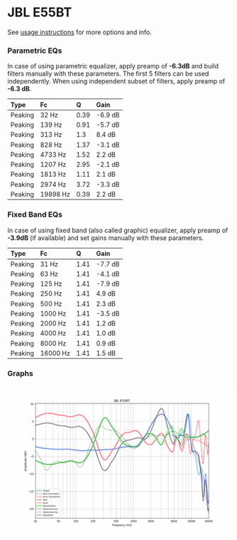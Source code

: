 # JBL E55BT
See [usage instructions](https://github.com/jaakkopasanen/AutoEq#usage) for more options and info.

### Parametric EQs
In case of using parametric equalizer, apply preamp of **-6.3dB** and build filters manually
with these parameters. The first 5 filters can be used independently.
When using independent subset of filters, apply preamp of **-6.3 dB**.

| Type    | Fc       |    Q | Gain    |
|:--------|:---------|:-----|:--------|
| Peaking | 32 Hz    | 0.39 | -6.9 dB |
| Peaking | 139 Hz   | 0.91 | -5.7 dB |
| Peaking | 313 Hz   | 1.3  | 8.4 dB  |
| Peaking | 828 Hz   | 1.37 | -3.1 dB |
| Peaking | 4733 Hz  | 1.52 | 2.2 dB  |
| Peaking | 1207 Hz  | 2.95 | -2.1 dB |
| Peaking | 1813 Hz  | 1.11 | 2.1 dB  |
| Peaking | 2974 Hz  | 3.72 | -3.3 dB |
| Peaking | 19898 Hz | 0.39 | 2.2 dB  |

### Fixed Band EQs
In case of using fixed band (also called graphic) equalizer, apply preamp of **-3.9dB**
(if available) and set gains manually with these parameters.

| Type    | Fc       |    Q | Gain    |
|:--------|:---------|:-----|:--------|
| Peaking | 31 Hz    | 1.41 | -7.7 dB |
| Peaking | 63 Hz    | 1.41 | -4.1 dB |
| Peaking | 125 Hz   | 1.41 | -7.9 dB |
| Peaking | 250 Hz   | 1.41 | 4.9 dB  |
| Peaking | 500 Hz   | 1.41 | 2.3 dB  |
| Peaking | 1000 Hz  | 1.41 | -3.5 dB |
| Peaking | 2000 Hz  | 1.41 | 1.2 dB  |
| Peaking | 4000 Hz  | 1.41 | 1.0 dB  |
| Peaking | 8000 Hz  | 1.41 | 0.9 dB  |
| Peaking | 16000 Hz | 1.41 | 1.5 dB  |

### Graphs
![](./JBL%20E55BT.png)
